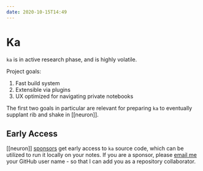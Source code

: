 ```yaml
---
date: 2020-10-15T14:49
---
```


# Ka

`ka` is in active research phase, and is highly volatile.

Project goals:

1. Fast build system
2. Extensible via plugins
3. UX optimized for navigating private notebooks

The first two goals in particular are relevant for preparing `ka` to eventually supplant rib and shake in [[neuron]].

## Early Access

[[neuron]] [sponsors] get early access to `ka` source code, which can be utilized to run it locally on your notes. If you are a sponsor, please [email me][email] your GitHub user name - so that I can add you as a repository collaborator.

[sponsors]: https://github.com/sponsors/srid
[email]: mailto:srid@srid.ca